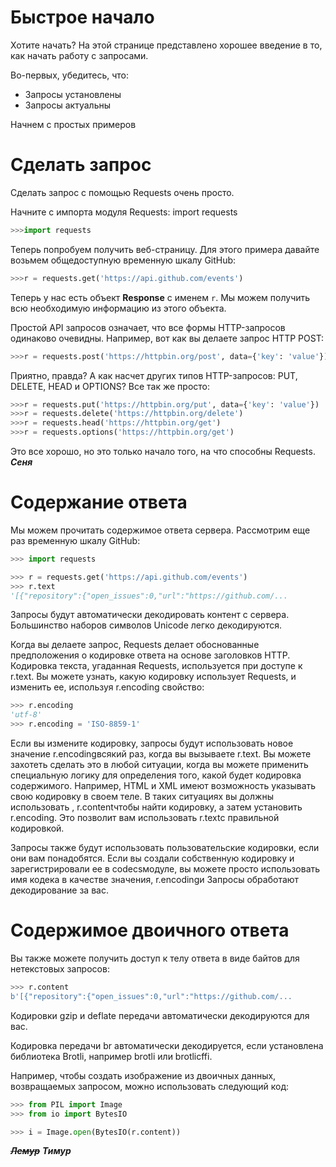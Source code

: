 # Быстрое начало

Хотите начать? На этой странице представлено хорошее введение в то, как начать работу с запросами.

Во-первых, убедитесь, что:

+ Запросы установлены
+ Запросы актуальны

Начнем с простых примеров 

# Сделать запрос

Сделать запрос с помощью Requests очень просто.

Начните с импорта модуля Requests: import requests

```python
>>>import requests
```

Теперь попробуем получить веб-страницу. Для этого примера давайте возьмем общедоступную временную шкалу GitHub:

```python
>>>r = requests.get('https://api.github.com/events') 
```

Теперь у нас есть объект **Response** с именем `r`. Мы можем получить всю необходимую информацию из этого объекта.

Простой API запросов означает, что все формы HTTP-запросов одинаково очевидны. Например, вот как вы делаете запрос HTTP POST:

```python
>>>r = requests.post('https://httpbin.org/post', data={'key': 'value'}) 
```

Приятно, правда? А как насчет других типов HTTP-запросов: PUT, DELETE, HEAD и OPTIONS? Все так же просто:

```python
>>>r = requests.put('https://httpbin.org/put', data={'key': 'value'}) 
>>>r = requests.delete('https://httpbin.org/delete') 
>>>r = requests.head('https://httpbin.org/get') 
>>>r = requests.options('https://httpbin.org/get')
```

Это все хорошо, но это только начало того, на что способны Requests. _**Сеня**_

# Содержание ответа

Мы можем прочитать содержимое ответа сервера. Рассмотрим еще раз временную шкалу GitHub:

```python
>>> import requests

>>> r = requests.get('https://api.github.com/events')
>>> r.text
'[{"repository":{"open_issues":0,"url":"https://github.com/...
```

Запросы будут автоматически декодировать контент с сервера. Большинство наборов символов Unicode легко декодируются.

Когда вы делаете запрос, Requests делает обоснованные предположения о кодировке ответа на основе заголовков HTTP. Кодировка текста, угаданная Requests, используется при доступе к r.text. Вы можете узнать, какую кодировку использует Requests, и изменить ее, используя r.encoding свойство:

```python
>>> r.encoding
'utf-8'
>>> r.encoding = 'ISO-8859-1'
```
Если вы измените кодировку, запросы будут использовать новое значение r.encodingвсякий раз, когда вы вызываете r.text. Вы можете захотеть сделать это в любой ситуации, когда вы можете применить специальную логику для определения того, какой будет кодировка содержимого. Например, HTML и XML имеют возможность указывать свою кодировку в своем теле. В таких ситуациях вы должны использовать , r.contentчтобы найти кодировку, а затем установить r.encoding. Это позволит вам использовать r.textс правильной кодировкой.

Запросы также будут использовать пользовательские кодировки, если они вам понадобятся. Если вы создали собственную кодировку и зарегистрировали ее в codecsмодуле, вы можете просто использовать имя кодека в качестве значения, r.encodingи Запросы обработают декодирование за вас.

# Содержимое двоичного ответа

Вы также можете получить доступ к телу ответа в виде байтов для нетекстовых запросов:

```python
>>> r.content
b'[{"repository":{"open_issues":0,"url":"https://github.com/...
```

Кодировки gzip и deflate передачи автоматически декодируются для вас.

Кодировка передачи br автоматически декодируется, если установлена ​​библиотека Brotli, например brotli или brotlicffi.

Например, чтобы создать изображение из двоичных данных, возвращаемых запросом, можно использовать следующий код:

```python
>>> from PIL import Image
>>> from io import BytesIO

>>> i = Image.open(BytesIO(r.content))
```
~~_**Лeмур**_~~ _**Тимур**_
